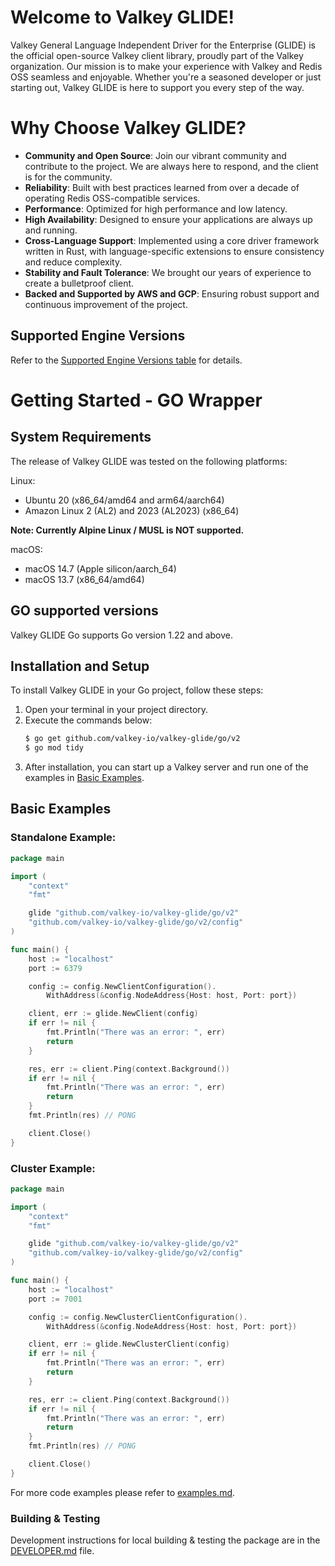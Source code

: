 # Welcome to Valkey GLIDE!

Valkey General Language Independent Driver for the Enterprise (GLIDE) is the official open-source Valkey client library, proudly part of the Valkey organization. Our mission is to make your experience with Valkey and Redis OSS seamless and enjoyable. Whether you're a seasoned developer or just starting out, Valkey GLIDE is here to support you every step of the way.

# Why Choose Valkey GLIDE?

- **Community and Open Source**: Join our vibrant community and contribute to the project. We are always here to respond, and the client is for the community.
- **Reliability**: Built with best practices learned from over a decade of operating Redis OSS-compatible services.
- **Performance**: Optimized for high performance and low latency.
- **High Availability**: Designed to ensure your applications are always up and running.
- **Cross-Language Support**: Implemented using a core driver framework written in Rust, with language-specific extensions to ensure consistency and reduce complexity.
- **Stability and Fault Tolerance**: We brought our years of experience to create a bulletproof client.
- **Backed and Supported by AWS and GCP**: Ensuring robust support and continuous improvement of the project.

## Supported Engine Versions

Refer to the [Supported Engine Versions table](https://github.com/valkey-io/valkey-glide/blob/main/README.md#supported-engine-versions) for details.

# Getting Started - GO Wrapper

## System Requirements

The release of Valkey GLIDE was tested on the following platforms:

Linux:

-   Ubuntu 20 (x86_64/amd64 and arm64/aarch64)
-   Amazon Linux 2 (AL2) and 2023 (AL2023) (x86_64)

**Note: Currently Alpine Linux / MUSL is NOT supported.**

macOS:

- macOS 14.7 (Apple silicon/aarch_64)
- macOS 13.7 (x86_64/amd64)

## GO supported versions

Valkey GLIDE Go supports Go version 1.22 and above.

## Installation and Setup

To install Valkey GLIDE in your Go project, follow these steps:

1. Open your terminal in your project directory.
2. Execute the commands below:
    ```bash
    $ go get github.com/valkey-io/valkey-glide/go/v2
    $ go mod tidy
    ```
3. After installation, you can start up a Valkey server and run one of the examples in [Basic Examples](#basic-examples).


## Basic Examples


### Standalone Example:

```go
package main

import (
    "context"
    "fmt"

    glide "github.com/valkey-io/valkey-glide/go/v2"
    "github.com/valkey-io/valkey-glide/go/v2/config"
)

func main() {
    host := "localhost"
    port := 6379

    config := config.NewClientConfiguration().
        WithAddress(&config.NodeAddress{Host: host, Port: port})

    client, err := glide.NewClient(config)
    if err != nil {
        fmt.Println("There was an error: ", err)
        return
    }

    res, err := client.Ping(context.Background())
    if err != nil {
        fmt.Println("There was an error: ", err)
        return
    }
    fmt.Println(res) // PONG

    client.Close()
}
```

### Cluster Example:

```go
package main

import (
    "context"
    "fmt"

    glide "github.com/valkey-io/valkey-glide/go/v2"
    "github.com/valkey-io/valkey-glide/go/v2/config"
)

func main() {
    host := "localhost"
    port := 7001

    config := config.NewClusterClientConfiguration().
        WithAddress(&config.NodeAddress{Host: host, Port: port})

    client, err := glide.NewClusterClient(config)
    if err != nil {
        fmt.Println("There was an error: ", err)
        return
    }

    res, err := client.Ping(context.Background())
    if err != nil {
        fmt.Println("There was an error: ", err)
        return
    }
    fmt.Println(res) // PONG

    client.Close()
}
```

For more code examples please refer to [examples.md](examples/examples.md).

### Building & Testing

Development instructions for local building & testing the package are in the [DEVELOPER.md](DEVELOPER.md) file.

